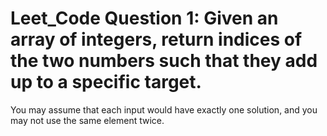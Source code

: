 # Leet_Code Question 1: Given an array of integers, return indices of the two numbers such that they add up to a specific target.

You may assume that each input would have exactly one solution, and you may not use the same element twice.
